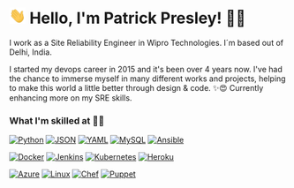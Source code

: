 <h1><img src="https://raw.githubusercontent.com/ABSphreak/ABSphreak/master/gifs/Hi.gif" width="30px"> Hello, I'm Patrick Presley! 👨‍💻 </h1>


I work as a Site Reliability Engineer in Wipro Technologies. I´m based out of Delhi, India.

I started my devops career in 2015 and it's been over 4 years now. I've had the chance to immerse myself in many different works and projects, helping to make this world a little better through design & code. ✨😍
Currently enhancing more on  my SRE skills.

### What I'm skilled at 👨‍💻

[![Python](https://img.shields.io/badge/-python-white?style=flat&logo=python&link=https://github.com/patrickpresley084)](https://github.com/patrickpresley084)
[![JSON](https://img.shields.io/badge/-json-02569B?style=flat&logo=json&link=https://github.com/patrickpresley084)](https://github.com/patrickpresley084)
[![YAML](https://img.shields.io/badge/-YAML-02569B?style=flat&logo=YAML&link=https://github.com/patrickpresley084)](https://github.com/patrickpresley084)
[![MySQL](https://img.shields.io/badge/-MySQL-white?style=flat&logo=mysql&link=https://github.com/patrickpresley084)](https://github.com/patrickpresley084)
[![Ansible](https://img.shields.io/badge/-ansible-blue?style=flat&logo=ansible&link=https://github.com/patrickpresley084)](https://github.com/patrickpresley084) 

[![Docker](https://img.shields.io/badge/-Docker-white?style=flat&logo=docker&link=https://github.com/patrickpresley084)](https://github.com/patrickpresley084) 
[![Jenkins](https://img.shields.io/badge/-jenkins-white?style=flat&logo=jenkins&link=https://github.com/patrickpresley084)](https://github.com/patrickpresley084) 
[![Kubernetes](https://img.shields.io/badge/-kubernetes-white?style=flat&logo=kubernetes&link=https://github.com/patrickpresley084)](https://github.com/patrickpresley084)
[![Heroku](https://img.shields.io/badge/-Heroku-563D7C?style=flat&logo=heroku&link=https://github.com/patrickpresley084)](https://github.com/patrickpresley084) 

[![Azure](https://img.shields.io/badge/-azure-blue?style=flat&logo=azure&link=https://github.com/patrickpresley084)](https://github.com/patrickpresley084)
[![Linux](https://img.shields.io/badge/-linux-black?style=flat&logo=linux&link=https://github.com/patrickpresley084)](https://github.com/patrickpresley084)
[![Chef](https://img.shields.io/badge/-chef-black?style=flat&logo=chef&link=https://github.com/patrickpresley084)](https://github.com/patrickpresley084)
[![Puppet](https://img.shields.io/badge/-puppet-black?style=flat&logo=puppet&link=https://github.com/patrickpresley084)](https://github.com/patrickpresley084)
